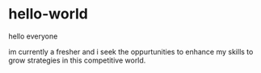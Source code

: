 # hello-world

hello everyone



im currently a fresher and i seek the oppurtunities to enhance my skills to grow strategies in this competitive world.
